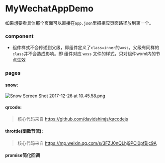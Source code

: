 # MyWechatAppDemo

如果想要看具体那个页面可以直接在`app.json`里把相应页面路径放到第一个。

### component

* 组件样式不会传递到父级，即组件定义了`class=inner`的`wxss`，父级有同样的`class`并不会造成影响。即 组件对应 `wxss` 文件的样式，只对组件wxml内的节点生效

### pages

#### snow:

![Snow Screen Shot 2017-12-26 at 10.45.58.png](http://upload-images.jianshu.io/upload_images/2158535-bb2d3cdcbaa723f9.png?imageMogr2/auto-orient/strip%7CimageView2/2/w/300)


#### qrcode:

> 核心代码来自 https://github.com/davidshimjs/qrcodejs


#### throttle(函数节流):

> 核心代码来自 https://mp.weixin.qq.com/s/3FZJ0nQLhj9PCi0pfBjc9A

#### promise简化回调

